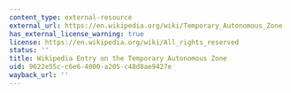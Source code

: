 ```yaml
---
content_type: external-resource
external_url: https://en.wikipedia.org/wiki/Temporary_Autonomous_Zone
has_external_license_warning: true
license: https://en.wikipedia.org/wiki/All_rights_reserved
status: ''
title: Wikipedia Entry on the Temporary Autonomous Zone
uid: 9622e55c-c6e6-4000-a205-c48d8ae9427e
wayback_url: ''
---
```

